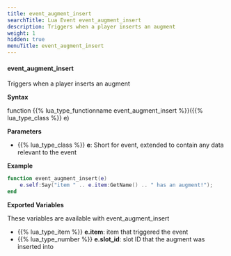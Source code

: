```yaml
---
title: event_augment_insert
searchTitle: Lua Event event_augment_insert
description: Triggers when a player inserts an augment
weight: 1
hidden: true
menuTitle: event_augment_insert
---
```


#### event_augment_insert

Triggers when a player inserts an augment

**Syntax**

function {{% lua_type_functionname event_augment_insert %}}({{% lua_type_class %}} e)


**Parameters**
- {{% lua_type_class %}} **e**: Short for event, extended to contain any data relevant to the event

**Example**

```lua
function event_augment_insert(e)
    e.self:Say("item " .. e.item:GetName() .. " has an augment!");
end
```

**Exported Variables**

These variables are available with event_augment_insert
- {{% lua_type_item %}} **e.item**: item that triggered the event
- {{% lua_type_number %}} **e.slot_id**: slot ID that the augment was inserted into